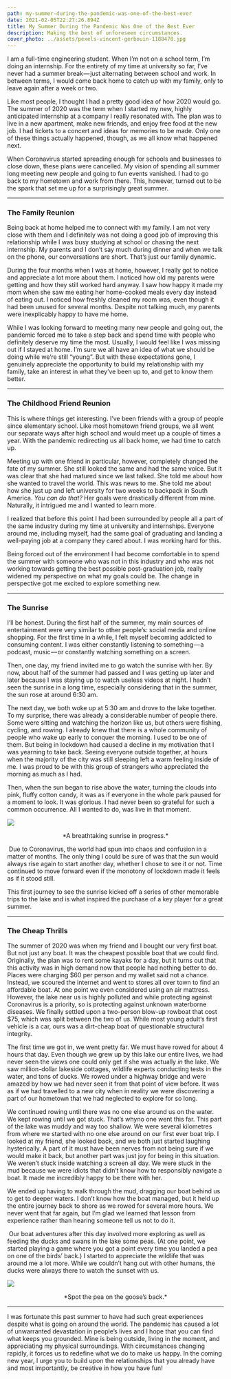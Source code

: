 ```yaml
---
path: my-summer-during-the-pandemic-was-one-of-the-best-ever
date: 2021-02-05T22:27:26.894Z
title: My Summer During the Pandemic Was One of the Best Ever
description: Making the best of unforeseen circumstances.
cover_photo: ../assets/pexels-vincent-gerbouin-1188470.jpg
---
```

I am a full-time engineering student. When I’m not on a school term, I’m doing an internship. For the entirety of my time at university so far, I’ve never had a summer break — just alternating between school and work. In between terms, I would come back home to catch up with my family, only to leave again after a week or two.

Like most people, I thought I had a pretty good idea of how 2020 would go. The summer of 2020 was the term when I started my new, highly anticipated internship at a company I really resonated with. The plan was to live in a new apartment, make new friends, and enjoy free food at the new job. I had tickets to a concert and ideas for memories to be made. Only one of these things actually happened, though, as we all know what happened next.

When Coronavirus started spreading enough for schools and businesses to close down, these plans were cancelled. My vision of spending all summer long meeting new people and going to fun events vanished. I had to go back to my hometown and work from there. This, however, turned out to be the spark that set me up for a surprisingly great summer. 

- - -

### The Family Reunion

Being back at home helped me to connect with my family. I am not very close with them and I definitely was not doing a good job of improving this relationship while I was busy studying at school or chasing the next internship. My parents and I don’t say much during dinner and when we talk on the phone, our conversations are short. That’s just our family dynamic.

During the four months when I was at home, however, I really got to notice and appreciate a lot more about them. I noticed how old my parents were getting and how they still worked hard anyway. I saw how happy it made my mom when she saw me eating her home-cooked meals every day instead of eating out. I noticed how freshly cleaned my room was, even though it had been unused for several months. Despite not talking much, my parents were inexplicably happy to have me home.

While I was looking forward to meeting many new people and going out, the pandemic forced me to take a step back and spend time with people who definitely deserve my time the most. Usually, I would feel like I was missing out if I stayed at home. I’m sure we all have an idea of what we should be doing while we’re still “young”. But with these expectations gone, I genuinely appreciate the opportunity to build my relationship with my family, take an interest in what they’ve been up to, and get to know them better. 

- - -

### The Childhood Friend Reunion

This is where things get interesting. I’ve been friends with a group of people since elementary school. Like most hometown friend groups, we all went our separate ways after high school and would meet up a couple of times a year. With the pandemic redirecting us all back home, we had time to catch up.

Meeting up with one friend in particular, however, completely changed the fate of my summer. She still looked the same and had the same voice. But it was clear that she had matured since we last talked. She told me about how she wanted to travel the world. This was news to me. She told me about how she just up and left university for two weeks to backpack in South America. *You can do that?* Her goals were drastically different from mine. Naturally, it intrigued me and I wanted to learn more.

I realized that before this point I had been surrounded by people all a part of the same industry during my time at university and internships. Everyone around me, including myself, had the same goal of graduating and landing a well-paying job at a company they cared about. I was working hard for this.

Being forced out of the environment I had become comfortable in to spend the summer with someone who was not in this industry and who was not working towards getting the best possible post-graduation job, really widened my perspective on what my goals could be. The change in perspective got me excited to explore something new.

- - -

### The Sunrise

I’ll be honest. During the first half of the summer, my main sources of entertainment were very similar to other people’s: social media and online shopping. For the first time in a while, I felt myself becoming addicted to consuming content. I was either constantly listening to something — a podcast, music — or constantly watching something on a screen.

Then, one day, my friend invited me to go watch the sunrise with her. By now, about half of the summer had passed and I was getting up later and later because I was staying up to watch useless videos at night. I hadn’t seen the sunrise in a long time, especially considering that in the summer, the sun rose at around 6:30 am. 

The next day, we both woke up at 5:30 am and drove to the lake together. To my surprise, there was already a considerable number of people there. Some were sitting and watching the horizon like us, but others were fishing, cycling, and rowing. I already knew that there is a whole community of people who wake up early to conquer the morning. I used to be one of them. But being in lockdown had caused a decline in my motivation that I was yearning to take back. Seeing everyone outside together, at hours when the majority of the city was still sleeping left a warm feeling inside of me. I was proud to be with this group of strangers who appreciated the morning as much as I had.

Then, when the sun began to rise above the water, turning the clouds into pink, fluffy cotton candy, it was as if everyone in the whole park paused for a moment to look. It was glorious. I had never been so grateful for such a common occurrence. All I wanted to do, was live in that moment.

![](https://cdn-images-1.medium.com/max/1600/1*b5dXzA2zpWLHSa6xIDQZFA.jpeg)

<p align="center">*A breathtaking sunrise in progress.*</p>

 Due to Coronavirus, the world had spun into chaos and confusion in a matter of months. The only thing I could be sure of was that the sun would always rise again to start another day, whether I chose to see it or not. Time continued to move forward even if the monotony of lockdown made it feels as if it stood still. 

This first journey to see the sunrise kicked off a series of other memorable trips to the lake and is what inspired the purchase of a key player for a great summer.

- - -

### The Cheap Thrills

The summer of 2020 was when my friend and I bought our very first boat. But not just any boat. It was the cheapest possible boat that we could find. Originally, the plan was to rent some kayaks for a day, but it turns out that this activity was in high demand now that people had nothing better to do. Places were charging $60 per person and my wallet said not a chance. Instead, we scoured the internet and went to stores all over town to find an affordable boat. At one point we even considered using an air mattress. However, the lake near us is highly polluted and while protecting against Coronavirus is a priority, so is protecting against unknown waterborne diseases. We finally settled upon a two-person blow-up rowboat that cost $75, which was split between the two of us. While most young adult’s first vehicle is a car, ours was a dirt-cheap boat of questionable structural integrity.

The first time we got in, we went pretty far. We must have rowed for about 4 hours that day. Even though we grew up by this lake our entire lives, we had never seen the views one could only get if she was actually *in* the lake. We saw million-dollar lakeside cottages, wildlife experts conducting tests in the water, and tons of ducks. We rowed under a highway bridge and were amazed by how we had never seen it from that point of view before. It was as if we had travelled to a new city when in reality we were discovering a part of our hometown that we had neglected to explore for so long.

We continued rowing until there was no one else around us on the water. We kept rowing until we got stuck. That’s whyno one went this far. This part of the lake was muddy and way too shallow. We were several kilometres from where we started with no one else around on our first ever boat trip. I looked at my friend, she looked back, and we both just started laughing hysterically. A part of it must have been nerves from not being sure if we would make it back, but another part was just joy for being in this situation. We weren’t stuck inside watching a screen all day. We were stuck in the mud because we were idiots that didn’t know how to responsibly navigate a boat. It made me incredibly happy to be there with her.

We ended up having to walk through the mud, dragging our boat behind us to get to deeper waters. I don’t know how the boat managed, but it held up the entire journey back to shore as we rowed for several more hours. We never went that far again, but I’m glad we learned that lesson from experience rather than hearing someone tell us not to do it.

 Our boat adventures after this day involved more exploring as well as feeding the ducks and swans in the lake some peas. (At one point, we started playing a game where you got a point every time you landed a pea on one of the birds’ back.) I started to appreciate the wildlife that was around me a lot more. While we couldn’t hang out with other humans, the ducks were always there to watch the sunset with us.

![](https://cdn-images-1.medium.com/max/1600/1*TkiLzzwEq2VeEUkufAwk-A.jpeg)

<p align="center"> *Spot the pea on the goose’s back.* </p>

- - -

I was fortunate this past summer to have had such great experiences despite what is going on around the world. The pandemic has caused a lot of unwarranted devastation in people’s lives and I hope that you can find what keeps you grounded. Mine is being outside, living in the moment, and appreciating my physical surroundings. With circumstances changing rapidly, it forces us to redefine what we do to make us happy. In the coming new year, I urge you to build upon the relationships that you already have and most importantly, be creative in how you have fun!